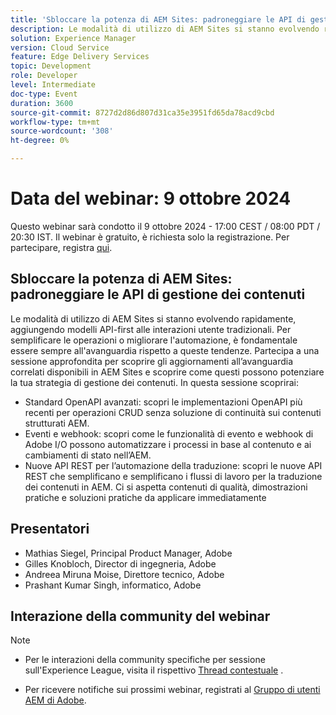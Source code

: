 ```yaml
---
title: 'Sbloccare la potenza di AEM Sites: padroneggiare le API di gestione dei contenuti'
description: Le modalità di utilizzo di AEM Sites si stanno evolvendo rapidamente, aggiungendo modelli API-first alle interazioni utente tradizionali. Per semplificare le operazioni o migliorare l'automazione, è fondamentale essere sempre all'avanguardia rispetto a queste tendenze. Partecipa a una sessione approfondita per scoprire gli aggiornamenti all’avanguardia correlati disponibili in AEM Sites e scoprire come questi possono potenziare la tua strategia di gestione dei contenuti.
solution: Experience Manager
version: Cloud Service
feature: Edge Delivery Services
topic: Development
role: Developer
level: Intermediate
doc-type: Event
duration: 3600
source-git-commit: 8727d2d86d807d31ca35e3951fd65da78acd9cbd
workflow-type: tm+mt
source-wordcount: '308'
ht-degree: 0%

---
```


# Data del webinar: 9 ottobre 2024

Questo webinar sarà condotto il 9 ottobre 2024 - 17:00 CEST / 08:00 PDT / 20:30 IST.
Il webinar è gratuito, è richiesta solo la registrazione.
Per partecipare, registra [qui](https://adobe.ly/4g6TYck).

## Sbloccare la potenza di AEM Sites: padroneggiare le API di gestione dei contenuti

Le modalità di utilizzo di AEM Sites si stanno evolvendo rapidamente, aggiungendo modelli API-first alle interazioni utente tradizionali. Per semplificare le operazioni o migliorare l&#39;automazione, è fondamentale essere sempre all&#39;avanguardia rispetto a queste tendenze. Partecipa a una sessione approfondita per scoprire gli aggiornamenti all’avanguardia correlati disponibili in AEM Sites e scoprire come questi possono potenziare la tua strategia di gestione dei contenuti. In questa sessione scoprirai:
* Standard OpenAPI avanzati: scopri le implementazioni OpenAPI più recenti per operazioni CRUD senza soluzione di continuità sui contenuti strutturati AEM.
* Eventi e webhook: scopri come le funzionalità di evento e webhook di Adobe I/O possono automatizzare i processi in base al contenuto e ai cambiamenti di stato nell’AEM.
* Nuove API REST per l’automazione della traduzione: scopri le nuove API REST che semplificano e semplificano i flussi di lavoro per la traduzione dei contenuti in AEM.
Ci si aspetta contenuti di qualità, dimostrazioni pratiche e soluzioni pratiche da applicare immediatamente

## Presentatori

* Mathias Siegel, Principal Product Manager, Adobe
* Gilles Knobloch, Director di ingegneria, Adobe
* Andreea Miruna Moise, Direttore tecnico, Adobe
* Prashant Kumar Singh, informatico, Adobe

## Interazione della community del webinar

>[!NOTE]
>
>* Per le interazioni della community specifiche per sessione sull&#39;Experience League, visita il rispettivo [Thread contestuale](https://adobe.ly/4e34grR) .
>
>* Per ricevere notifiche sui prossimi webinar, registrati al [Gruppo di utenti AEM di Adobe](https://aem-augs.adobe.com/).
